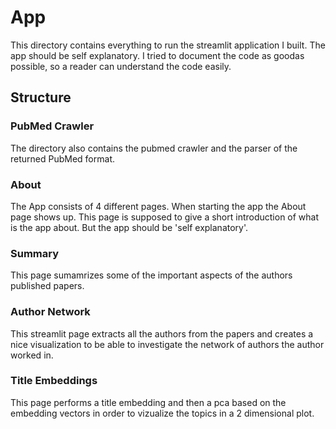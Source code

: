 # App
This directory contains everything to run the streamlit application I built. The app should be self explanatory. I tried to document the code as goodas possible, so a reader can understand the code easily.

## Structure
### PubMed Crawler
The directory also contains the pubmed crawler and the parser of the returned PubMed format.
### About
The App consists of 4 different pages. When starting the app the About page shows up. This page is supposed to give a short introduction of what is the app about. But the app should be 'self explanatory'. 

### Summary
This page sumamrizes some of the important aspects of the authors published papers. 

### Author Network
This streamlit page extracts all the authors from the papers and creates a nice visualization to be able to investigate the network of authors the author worked in. 

### Title Embeddings
This page performs a title embedding and then a pca based on the embedding vectors in order to vizualize the topics in a 2 dimensional plot. 
